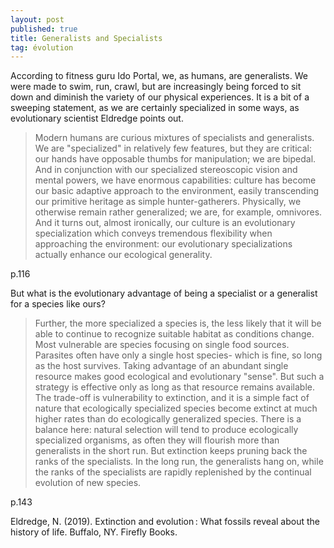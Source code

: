 ```yaml
---
layout: post
published: true
title: Generalists and Specialists
tag: évolution
---
```


According to fitness guru Ido Portal, we, as humans, are generalists. We were made to swim, run, crawl, but are increasingly being forced to sit down and diminish the variety of our physical experiences. It is a bit of a sweeping statement, as we are certainly specialized in some ways, as evolutionary scientist Eldredge points out.

>Modern humans are curious mixtures of specialists and generalists. We are "specialized" in relatively few features, but they are critical: our hands have opposable thumbs for manipulation; we are bipedal. And in conjunction with our specialized stereoscopic vision and mental powers, we have enormous capabilities: culture has become our basic adaptive approach to the environment, easily transcending our primitive heritage as simple hunter-gatherers. Physically, we otherwise remain rather generalized; we are, for example, omnivores. And it turns out, almost ironically, our culture is an evolutionary specialization which conveys tremendous flexibility when approaching the environment: our evolutionary specializations actually enhance our ecological generality.

p.116

But what is the evolutionary advantage of being a specialist or a generalist for a species like ours?

>Further, the more specialized a species is, the less likely that it will be able to continue to recognize suitable habitat as conditions change. Most vulnerable are species focusing on single food sources. Parasites often have only a single host species- which is fine, so long as the host survives. Taking advantage of an abundant single resource makes good ecological and evolutionary "sense". But such a strategy is effective only as long as that resource remains available. The trade-off is vulnerability to extinction, and it is a simple fact of nature that ecologically specialized species become extinct at much higher rates than do ecologically generalized species. There is a balance here: natural selection will tend to produce ecologically specialized organisms, as often they will flourish more than generalists in the short run. But extinction keeps pruning back the ranks of the specialists. In the long run, the generalists hang on, while the ranks of the specialists are rapidly replenished by the continual evolution of new species.

p.143

Eldredge, N. (2019). Extinction and evolution : What fossils reveal about the history of life. Buffalo, NY. Firefly Books.

